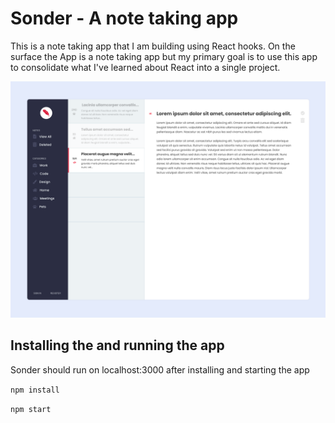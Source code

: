 # Sonder - A note taking app

This is a note taking app that I am building using React hooks. On the surface the App is a note taking app but my primary goal is to use this app to consolidate what I've learned about React into a single project. 

![Desktop Screenshot](public/screenshots/Sonder-Desktop.png)


## Installing the and running the app

Sonder should run on localhost:3000 after installing and starting the app

`npm install`

`npm start`

